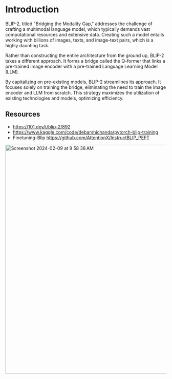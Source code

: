 # Introduction
BLIP-2, titled "Bridging the Modality Gap," addresses the challenge of crafting a multimodal language model, which typically demands vast computational resources and extensive data. Creating such a model entails working with billions of images, texts, and image-text pairs, which is a highly daunting task.

Rather than constructing the entire architecture from the ground up, BLIP-2 takes a different approach. It forms a bridge called the Q-former that links a pre-trained image encoder with a pre-trained Language Learning Model (LLM).

By capitalizing on pre-existing models, BLIP-2 streamlines its approach. It focuses solely on training the bridge, eliminating the need to train the image encoder and LLM from scratch. This strategy maximizes the utilization of existing technologies and models, optimizing efficiency.

## Resources
- https://101.dev/t/blip-2/892
- https://www.kaggle.com/code/debarshichanda/pytorch-blip-training
- Finetuning-Blip https://github.com/AttentionX/InstructBLIP_PEFT

  
<img width="713" alt="Screenshot 2024-02-09 at 9 58 38 AM" src="https://github.com/andysingal/CV_public/assets/20493493/2216180f-e766-40cf-a2fc-a3e1c0b77d8c">
